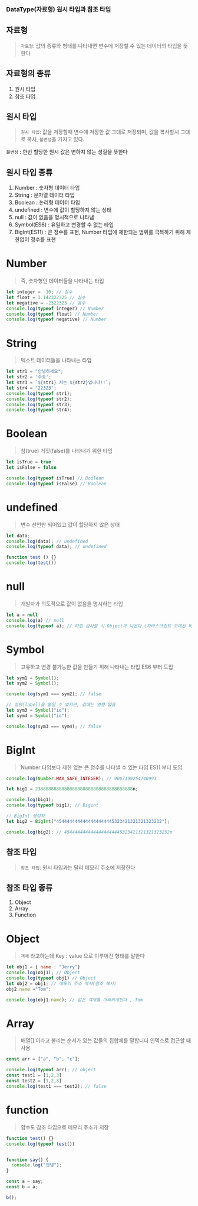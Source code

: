 ### DataType(자료형) 원시 타입과 참조 타입

## 자료형
> `자료형`: 값의 종류와 형태를 나타내면 변수에 저장할 수 있는 데이터의 타입을 뜻한다

## 자료형의 종류 
1. 원시 타입
2. 참조 타입

## 원시 타입
> `원시 타입`: 값을 저장할때 변수에 저장한 값 그대로 저장되며, 값을 복사할시 그대로 복사, `불변성`을 가지고 있다.

`불변성` : 한번 할당한 원시 값은 변하지 않는 성질을 뜻한다

## 원시 타입 종류
1. Number : 숫자형 데이터 타입
2. String : 문자열 데이터 타입
3. Boolean : 논리형 데이터 타입
4. undefined : 변수에 값이 할당하지 않는 상태
5. null : 값이 없음을 명시적으로 나타냄
6. Symbol(ES6) : 유일하고 변경할 수 없는 타입
7. BigInt(ES11) : 큰 정수를 표현, Number 타입에 제한되는 범위를 극복하기 위해 제한없이 정수를 표현


# Number
> 즉, 숫자형인 데이터들을 나타내는 타입
```js
let integer =  10; // 정수
let float = 3.142322325 // 실수
let negative = -2322323 // 음수
console.log(typeof integer) // Number
console.log(typeof float) // Number
console.log(typeof negative) // Number
```

# String
> 텍스트 데이터들을 나타내는 타입
```js
let str1 = "안녕하세요";
let str2 = '수호';
let str3 = `${str1} 저는 ${str2}입니다!!`;
let str4 = "22323";
console.log(typeof str1);
console.log(typeof str2);
console.log(typeof str3);
console.log(typeof str4);
```

# Boolean
> 참(true) 거짓(false)를 나타내기 위한 타입
```js
let isTrue = true
let isFalse = false

console.log(typeof isTrue) // Boolean
console.log(typeof isFalse) // Boolean
```

# undefined
> 변수 선언만 되어있고 값이 할당하지 않은 상태
```js
let data;
console.log(data); // undefined
console.log(typeof data); // undefined

function test () {}
console.log(test())
```
# null
> 개발자가 의도적으로 값이 없음을 명시하는 타입
```js
let a = null
console.log(a) // null
console.log(typeof a); // 타입 검사할 시 Object가 나온다 (자바스크립트 오래된 버그)
```
# Symbol
> 고유하고 변경 불가능한 값을 만들기 위해 나타내는 타입
> ES6 부터 도입
```js
let sym1 = Symbol();
let sym2 = Symbol();

console.log(sym1 === sym2); // false

// 설명(label)을 붙일 수 있지만, 값에는 영향 없음
let sym3 = Symbol("id");
let sym4 = Symbol("id");

console.log(sym3 === sym4); // false
```

# BigInt
> Number 타입보다 제한 없는 큰 정수를 나타낼 수 있는 타입
> ES11 부터 도입
```js
console.log(Number.MAX_SAFE_INTEGER); // 9007199254740991

let big1 = 2388888888888888888888888888888888888n;

console.log(big1);        
console.log(typeof big1); // Bigint

// BigInt 생성자
let big2 = BigInt("4544444444444444444445323421321321323232");

console.log(big2); // 4544444444444444444445323421321321323232n
```

## 참조 타입
> `참조 타입`: 원시 타입과는 달리  메모리 주소에 저장한다


## 참조 타입 종류
1. Object
2. Array
3. Function

# Object 
> `객체` 라고하는데 Key : value 으로 이루어진 형태를 말한다
```js
let obj1 = { name : "Jerry"}
console.log(obj1); // Object
console.log(typeof obj1) // Object 
let obj2 = obj1; // 메모리 주소 복사(참조 복사)
obj2.name ="Tom"; 

console.log(obj1.name); // 같은 객체를 가리키게된다 , Tom 
```
# Array 
> 배열[] 이라고 불리는 순서가 있는 값들의 집합체를 말합니다
> 인덱스로 접근할 때 사용
```js
const arr = ["a", "b", "c"];

console.log(typeof arr); // object
const test1 = [1,2,3]
const test2 = [1,2,3]
console.log(test1 === test2); // false

```
# function 
> 함수도 참조 타입으로 메모리 주소가 저장
```js
function test() {}
console.log(typeof test()) 


function say() {
  console.log("안녕");
}

const a = say;
const b = a;

b();

```
